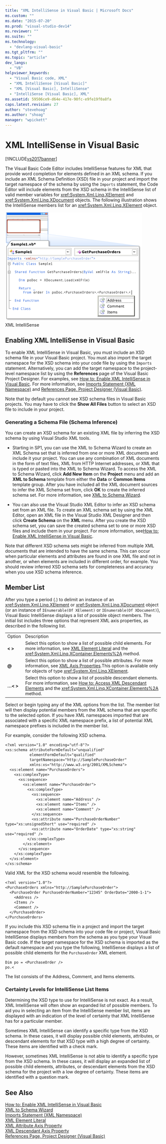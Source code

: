 ```yaml
---
title: "XML IntelliSense in Visual Basic | Microsoft Docs"
ms.custom: ""
ms.date: "2015-07-20"
ms.prod: "visual-studio-dev14"
ms.reviewer: ""
ms.suite: ""
ms.technology: 
  - "devlang-visual-basic"
ms.tgt_pltfrm: ""
ms.topic: "article"
dev_langs: 
  - "VB"
helpviewer_keywords: 
  - "Visual Basic code, XML"
  - "XML IntelliSense [Visual Basic]"
  - "XML [Visual Basic], IntelliSense"
  - "IntelliSense [Visual Basic], XML"
ms.assetid: 59506ce9-d64e-417e-90fc-e9fe19f0a8fa
caps.latest.revision: 27
author: "stevehoag"
ms.author: "shoag"
manager: "wpickett"
---
```

# XML IntelliSense in Visual Basic
[!INCLUDE[vs2017banner](../../../../includes/vs2017banner.md)]

The Visual Basic Code Editor includes IntelliSense features for XML that provide word completion for elements defined in an XML schema. If you include an XML Schema Definition (XSD) file in your project and import the target namespace of the schema by using the `Imports` statement, the Code Editor will include elements from the XSD schema in the IntelliSense list of valid member variables for <xref:System.Xml.Linq.XElement> and <xref:System.Xml.Linq.XDocument> objects. The following illustration shows the IntelliSense members list for an <xref:System.Xml.Linq.XElement> object.  
  
 ![XML IntelliSense in Visual Basic](../../../../visual-basic/programming-guide/language-features/xml/media/xml-intellisense.png "XML_Intellisense")  
XML IntelliSense  
  
## Enabling XML IntelliSense in Visual Basic  
 To enable XML IntelliSense in Visual Basic, you must include an XSD schema file in your Visual Basic project. You must also import the target namespace for the XSD schema into your code file by using the `Imports` statement. Alternatively, you can add the target namespace to the project-level namespace list by using the **References** page of the Visual Basic Project Designer. For examples, see [How to: Enable XML IntelliSense in Visual Basic](../../../../visual-basic/programming-guide/language-features/xml/how-to-enable-xml-intellisense.md). For more information, see [Imports Statement (XML Namespace)](../../../../visual-basic/language-reference/statements/imports-statement-xml-namespace.md) and [References Page, Project Designer (Visual Basic)](/visual-studio/ide/reference/references-page-project-designer-visual-basic).  
  
 Note that by default you cannot see XSD schema files in Visual Basic projects. You may have to click the **Show All Files** button to select an XSD file to include in your project.  
  
### Generating a Schema File (Schema Inference)  
 You can create an XSD schema for an existing XML file by inferring the XSD schema by using Visual Studio XML tools.  
  
-   Starting in SP1, you can use the XML to Schema Wizard to create an XML Schema set that is inferred from one or more XML documents and include it your project. You can use any combination of XML documents in the form of text files, XML from HTTP Internet addresses, or XML that is typed or pasted into the XML to Schema Wizard. To access the XML to Schema Wizard, click **Add New Item** on the **Project** menu and add an **XML to Schema** template from either the **Data** or **Common Items** template group. After you have included all the XML document sources to infer the XML Schema set from, click **OK** to create the inferred schema set. For more information, see [XML to Schema Wizard](../../../../visual-basic/programming-guide/language-features/xml/xml-to-schema-wizard.md).  
  
-   You can also use the Visual Studio XML Editor to infer an XSD schema set from an XML file. To create an XML schema set by using the XML Editor, open an XML file in the Visual Studio XML Designer and then click **Create Schema** on the **XML** menu. After you create the XSD schema set, you can save the created schema set to one or more XSD files and include them in your project. For more information, see[How to: Enable XML IntelliSense in Visual Basic](../../../../visual-basic/programming-guide/language-features/xml/how-to-enable-xml-intellisense.md).  
  
 Note that different XSD schema sets might be inferred from multiple XML documents that are intended to have the same schema. This can occur when particular elements and attributes are found in one XML file and not in another, or when elements are included in different order, for example. You should review inferred XSD schema sets for completeness and accuracy when you use XSD schema inference.  
  
## Member List  
 After you type a period (.) to delimit an instance of an <xref:System.Xml.Linq.XElement> or <xref:System.Xml.Linq.XDocument> object (or an instance of `IEnumerable(Of XElement)` or `IEnumerable(Of XDocument)`), Visual Basic IntelliSense displays a list of possible object members. The initial list includes three options that represent XML axis properties, as described in the following list.  
  
|||  
|-|-|  
|Option|Description|  
|**\< >**|Select this option to show a list of possible child elements. For more information, see [XML Element Literal](../../../../visual-basic/language-reference/xml-literals/xml-element-literal.md) and the <xref:System.Xml.Linq.XContainer.Elements%2A> method.|  
|**@**|Select this option to show a list of possible attributes. For more information, see [XML Axis Properties](../../../../visual-basic/language-reference/xml-axis/xml-axis-properties.md).This option is available only for objects of type <xref:System.Xml.Linq.XElement>.|  
|**…\< >**|Select this option to show a list of possible descendant elements. For more information, see [How to: Access XML Descendant Elements](../../../../visual-basic/programming-guide/language-features/xml/how-to-access-xml-descendant-elements.md) and the <xref:System.Xml.Linq.XContainer.Elements%2A> method.|  
  
 Select or begin typing any of the XML options from the list. The member list will then display potential members from the XML schema that are specific to the selected option. If you have XML namespaces imported that are associated with a specific XML namespace prefix, a list of potential XML namespace prefixes is included in the member list.  
  
 For example, consider the following XSD schema.  
  
```  
<?xml version="1.0" encoding="utf-8"?>  
<xs:schema attributeFormDefault="unqualified"   
           elementFormDefault="qualified"   
           targetNamespace="http://SamplePurchaseOrder"   
           xmlns:xs="http://www.w3.org/2001/XMLSchema">  
  <xs:element name="PurchaseOrders">  
    <xs:complexType>  
      <xs:sequence>  
        <xs:element name="PurchaseOrder">  
          <xs:complexType>  
            <xs:sequence>  
              <xs:element name="Address" />  
              <xs:element name="Items" />  
              <xs:element name="Comment" />  
            </xs:sequence>  
            <xs:attribute name="PurchaseOrderNumber" type="xs:unsignedShort" use="required" />  
            <xs:attribute name="OrderDate" type="xs:string" use="required" />  
          </xs:complexType>  
        </xs:element>  
      </xs:sequence>  
    </xs:complexType>  
  </xs:element>  
</xs:schema>  
```  
  
 Valid XML for the XSD schema would resemble the following.  
  
```  
<?xml version="1.0"?>  
<PurchaseOrders xmlns="http://SamplePurchaseOrder">  
  <PurchaseOrder PurchaseOrderNumber="12345" OrderDate="2000-1-1">  
    <Address />  
    <Items />  
    <Comment />  
  </PurchaseOrder>  
</PurchaseOrders>  
```  
  
 If you include this XSD schema file in a project and import the target namespace from the XSD schema into your code file or project, Visual Basic IntelliSense displays members from the schema as you type your Visual Basic code. If the target namespace for the XSD schema is imported as the default namespace and you type the following, IntelliSense displays a list of possible child elements for the `PurchaseOrder` XML element.  
  
```  
Dim po = <PurchaseOrder />  
po.<  
```  
  
 The list consists of the Address, Comment, and Items elements.  
  
### Certainty Levels for IntelliSense List Items  
 Determining the XSD type to use for IntelliSense is not exact. As a result, XML IntelliSense will often show an expanded list of possible members. To aid you in selecting an item from the IntelliSense member list, items are displayed with an indication of the level of certainty that XML IntelliSense has for a particular member.  
  
 Sometimes XML IntelliSense can identify a specific type from the XSD schema. In these cases, it will display possible child elements, attributes, or descendant elements for that XSD type with a high degree of certainty. These items are identified with a check mark.  
  
 However, sometimes XML IntelliSense is not able to identify a specific type from the XSD schema. In these cases, it will display an expanded list of possible child elements, attributes, or descendant elements from the XSD schema for the project with a low degree of certainty. These items are identified with a question mark.  
  
## See Also  
 [How to: Enable XML IntelliSense in Visual Basic](../../../../visual-basic/programming-guide/language-features/xml/how-to-enable-xml-intellisense.md)   
 [XML to Schema Wizard](../../../../visual-basic/programming-guide/language-features/xml/xml-to-schema-wizard.md)   
 [Imports Statement (XML Namespace)](../../../../visual-basic/language-reference/statements/imports-statement-xml-namespace.md)   
 [XML Element Literal](../../../../visual-basic/language-reference/xml-literals/xml-element-literal.md)   
 [XML Attribute Axis Property](../../../../visual-basic/language-reference/xml-axis/xml-attribute-axis-property.md)   
 [XML Descendant Axis Property](../../../../visual-basic/language-reference/xml-axis/xml-descendant-axis-property.md)   
 [References Page, Project Designer (Visual Basic)](/visual-studio/ide/reference/references-page-project-designer-visual-basic)